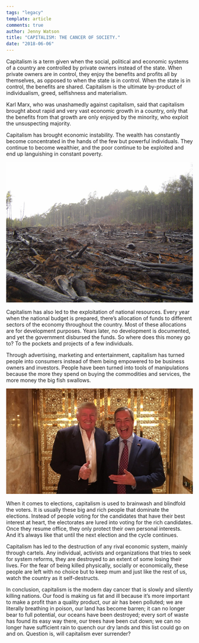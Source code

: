 ```yaml
---
tags: "legacy"
template: article 
comments: true 
author: Jenny Watson
title: "CAPITALISM: THE CANCER OF SOCIETY."
date: "2018-06-06"
---
```

Capitalism is a term given when the social, political and economic systems of a country are controlled by private owners instead of the state. When private owners are in control, they enjoy the benefits and profits all by themselves, as opposed to when the state is in control. When the state is in control, the benefits are shared. Capitalism is the ultimate by-product of individualism, greed, selfishness and materialism.

Karl Marx, who was unashamedly against capitalism, said that capitalism brought about rapid and very vast economic growth in a country, only that the benefits from that growth are only enjoyed by the minority, who exploit the unsuspecting majority.

Capitalism has brought economic instability. The wealth has constantly become concentrated in the hands of the few but powerful individuals. They continue to become wealthier, and the poor continue to be exploited and end up languishing in constant poverty.

![A depiction of a former forest, now stripped bare.](images/10094847976_c27dce86bf_h-1024x768.jpg "We are harvesting natural resources at an unsustainable rate")

Capitalism has also led to the exploitation of national resources. Every year when the national budget is prepared, there’s allocation of funds to different sectors of the economy throughout the country. Most of these allocations are for development purposes. Years later, no development is documented, and yet the government disbursed the funds. So where does this money go to? To the pockets and projects of a few individuals.

Through advertising, marketing and entertainment, capitalism has turned people into consumers instead of them being empowered to be business owners and investors. People have been turned into tools of manipulations because the more they spend on buying the commodities and services, the more money the big fish swallows.

![Donald Trump and Nigel Farage standing in Trump's private gold plated elevator.](images/the-gold-standard-of-cunts.jpg "America has a president who lives in an apartment with a private, golden elevator. Not exactly ‘of the people’.")

When it comes to elections, capitalism is used to brainwash and blindfold the voters. It is usually these big and rich people that dominate the elections. Instead of people voting for the candidates that have their best interest at heart, the electorates are lured into voting for the rich candidates. Once they resume office, they only protect their own personal interests. And it’s always like that until the next election and the cycle continues.

Capitalism has led to the destruction of any rival economic system, mainly through cartels. Any individual, activists and organizations that tries to seek for system reforms, they are destroyed to an extent of some losing their lives. For the fear of being killed physically, socially or economically, these people are left with no choice but to keep mum and just like the rest of us, watch the country as it self-destructs.

In conclusion, capitalism is the modern day cancer that is slowly and silently killing nations. Our food is making us fat and ill because it’s more important to make a profit than a quality product, our air has been polluted; we are literally breathing in poison, our land has become barren; it can no longer bear to full potential, our oceans have been destroyed; every sort of waste has found its easy way there, our trees have been cut down; we can no longer have sufficient rain to quench our dry lands and this list could go on and on. Question is, will capitalism ever surrender?